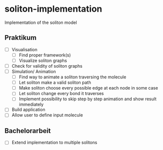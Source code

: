 # soliton-implementation
Implementation of the soliton model 

## Praktikum
- [ ] Visualisation
  - [ ] Find proper framework(s)
  - [ ] Visualize soliton graphs
- [ ] Check for validity of soliton graphs
- [ ] Simulation/ Animation
  - [ ]  Find way to animate a soliton traversing the molecule
  - [ ]  Let soliton make a valid soliton path
    - [ ]  Make soliton choose every possible edge at each node in some case
    - [ ]  Let soliton change every bond it traverses
  - [ ]  Implement possibility to skip step by step animation and show result immediately
- [ ] Build application 
- [ ] Allow user to define input molecule 

## Bachelorarbeit
- [ ] Extend implementation to multiple solitons 
